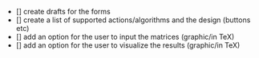 - [] create drafts for the forms
- [] create a list of supported actions/algorithms and the design (buttons etc)
- [] add an option for the user to input the matrices (graphic/in TeX)
- [] add an option for the user to visualize the results (graphic/in TeX)